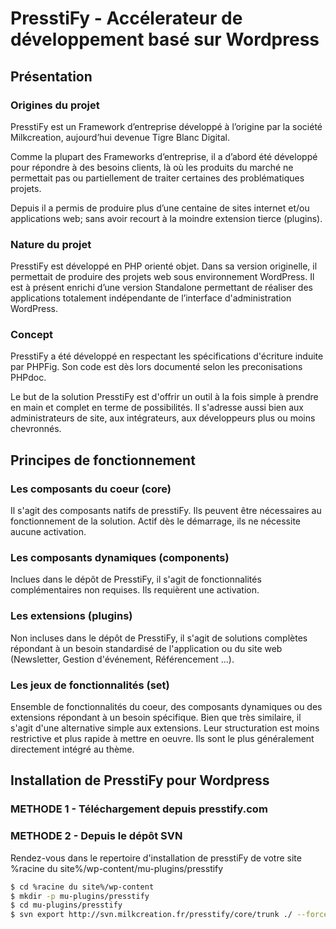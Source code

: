 # PresstiFy - Accélerateur de développement basé sur Wordpress

## Présentation

### Origines du projet

PresstiFy est un Framework d’entreprise développé à l’origine par la société Milkcreation, aujourd’hui devenue Tigre Blanc Digital.

Comme la plupart des Frameworks d’entreprise, il a d’abord été développé pour répondre à des besoins clients, là où les produits du marché ne permettait pas ou partiellement de traiter certaines des problématiques projets.

Depuis il a permis de produire plus d’une centaine de sites internet et/ou applications web; sans avoir recourt à la moindre extension tierce (plugins).

### Nature du projet

PresstiFy est développé en PHP orienté objet. Dans sa version originelle, il permettait de produire des projets web sous environnement WordPress. Il est à présent enrichi d’une version Standalone permettant de réaliser des applications totalement indépendante de l’interface d'administration WordPress.

### Concept

PresstiFy a été développé en respectant les spécifications d'écriture induite par PHPFig.
Son code est dès lors documenté selon les preconisations PHPdoc.

Le but de la solution PresstiFy est d'offrir un outil à la fois simple à prendre en main et complet en terme de possibilités.
Il s'adresse aussi bien aux administrateurs de site, aux intégrateurs, aux développeurs plus ou moins chevronnés.

## Principes de fonctionnement

### Les composants du coeur (core)

Il s'agit des composants natifs de presstiFy. Ils peuvent être nécessaires au fonctionnement de la solution. Actif dès le démarrage, ils ne nécessite aucune activation.

### Les composants dynamiques (components)

Inclues dans le dépôt de PresstiFy, il s'agit de fonctionnalités complémentaires non requises. Ils requièrent une activation.

### Les extensions (plugins)

Non incluses dans le dépôt de PresstiFy, il s'agit de solutions complètes répondant à un besoin standardisé de l'application ou du site web (Newsletter, Gestion d'événement, Référencement ...).

### Les jeux de fonctionnalités (set)

Ensemble de fonctionnalités du coeur, des composants dynamiques ou des extensions répondant à un besoin spécifique. Bien que très similaire, il s'agit d'une alternative simple aux extensions. Leur structuration est moins restrictive et plus rapide à mettre en oeuvre. Ils sont le plus généralement directement intégré au thème.
 
## Installation de PresstiFy pour Wordpress

### METHODE 1 - Téléchargement depuis presstify.com


### METHODE 2 - Depuis le dépôt SVN

Rendez-vous dans le repertoire d'installation de presstiFy de votre site
%racine du site%/wp-content/mu-plugins/presstify

```bash
$ cd %racine du site%/wp-content
$ mkdir -p mu-plugins/presstify
$ cd mu-plugins/presstify
$ svn export http://svn.milkcreation.fr/presstify/core/trunk ./ --force
```